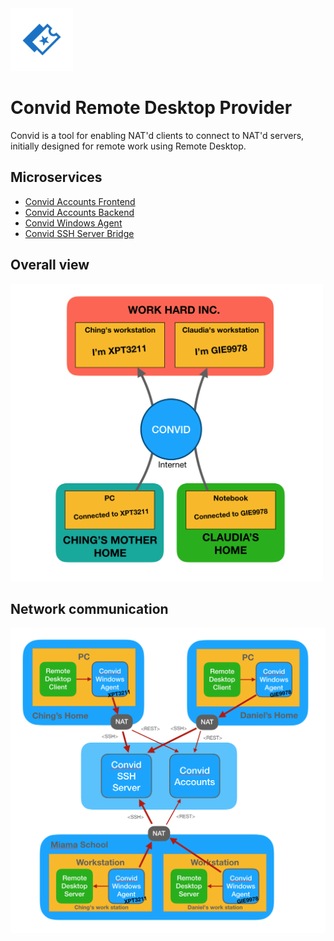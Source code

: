 
  <img src="logo.png" width="100">


# Convid Remote Desktop Provider

Convid is a tool for enabling NAT'd clients to connect to NAT'd servers, initially designed for remote work using Remote Desktop.

## Microservices

* [Convid Accounts Frontend](https://github.com/labbsr0x/convid-accounts-frontend)
* [Convid Accounts Backend](https://github.com/labbsr0x/convid-accounts-backend)
* [Convid Windows Agent](https://github.com/labbsr0x/convid-agent-windows)
* [Convid SSH Server Bridge](https://github.com/labbsr0x/convid-ssh-server)

## Overall view

<img src="diagram1.png" width="500">

## Network communication

<img src="diagram2.png" width="600">

